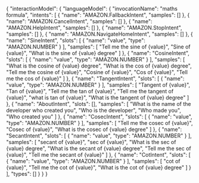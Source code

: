 {
    "interactionModel": {
        "languageModel": {
            "invocationName": "maths formula",
            "intents": [
                {
                    "name": "AMAZON.FallbackIntent",
                    "samples": []
                },
                {
                    "name": "AMAZON.CancelIntent",
                    "samples": []
                },
                {
                    "name": "AMAZON.HelpIntent",
                    "samples": []
                },
                {
                    "name": "AMAZON.StopIntent",
                    "samples": []
                },
                {
                    "name": "AMAZON.NavigateHomeIntent",
                    "samples": []
                },
                {
                    "name": "SineIntent",
                    "slots": [
                        {
                            "name": "value",
                            "type": "AMAZON.NUMBER"
                        }
                    ],
                    "samples": [
                        "Tell me the sine of {value}",
                        "Sine of {value}",
                        "What is the sine of {value} degree"
                    ]
                },
                {
                    "name": "CosineIntent",
                    "slots": [
                        {
                            "name": "value",
                            "type": "AMAZON.NUMBER"
                        }
                    ],
                    "samples": [
                        "What is the cosine of {value} degree",
                        "What is the cos of {value} degree",
                        "Tell me the cosine of {value}",
                        "Cosine of {value}",
                        "Cos of {value}",
                        "Tell me the cos of {value}"
                    ]
                },
                {
                    "name": "TangentIntent",
                    "slots": [
                        {
                            "name": "value",
                            "type": "AMAZON.NUMBER"
                        }
                    ],
                    "samples": [
                        "Tangent of {value}",
                        "Tan of {value}",
                        "Tell me the tan of {value}",
                        "Tell me the tangent of {value}",
                        "what is tan of {value}",
                        "What is the tangent of {value} degree"
                    ]
                },
                {
                    "name": "AboutIntent",
                    "slots": [],
                    "samples": [
                        "What is the name of the developer who created you",
                        "Who is the developer",
                        "Who made you",
                        "Who created you"
                    ]
                },
                {
                    "name": "CosecIntent",
                    "slots": [
                        {
                            "name": "value",
                            "type": "AMAZON.NUMBER"
                        }
                    ],
                    "samples": [
                        "Tell me the cosec of {value}",
                        "Cosec of {value}",
                        "What is the cosec of {value} degree"
                    ]
                },
                {
                    "name": "SecantIntent",
                    "slots": [
                        {
                            "name": "value",
                            "type": "AMAZON.NUMBER"
                        }
                    ],
                    "samples": [
                        "secant of {value}",
                        "sec of {value}",
                        "What is the sec of {value} degree",
                        "What is the secant of {value} degree",
                        "Tell me the sec of {value}",
                        "Tell me the secant of {value}"
                    ]
                },
                {
                    "name": "CotIntent",
                    "slots": [
                        {
                            "name": "value",
                            "type": "AMAZON.NUMBER"
                        }
                    ],
                    "samples": [
                        "cot of {value}",
                        "Tell me the cot of {value}",
                        "What is the cot of {value} degree"
                    ]
                }
            ],
            "types": []
        }
    }
}